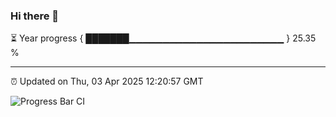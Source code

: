 ### Hi there 👋

⏳ Year progress { ███████▁▁▁▁▁▁▁▁▁▁▁▁▁▁▁▁▁▁▁▁▁▁▁ } 25.35 %

---

⏰ Updated on Thu, 03 Apr 2025 12:20:57 GMT

![Progress Bar CI](https://github.com/Shyam-Makwana/GitHub-Actions-Demo/workflows/Progress%20Bar%20CI/badge.svg)
